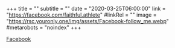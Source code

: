 +++
title = ""
subtitle = ""
date = "2020-03-25T06:00:00"
link = "https://facebook.com/faithful.athlete"
#linkRel = ""
image = "https://rsc.youronly.one/img/assets/Facebook-follow_me.webp"
#metarobots = "noindex"
+++

<a href="https://facebook.com/faithful.athlete" rel="me noopener external nofollow" referrerpolicy="strict-origin-when-cross-origin">Facebook</a>
